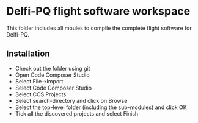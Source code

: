 # Delfi-PQ flight software workspace
This folder includes all moules to compile the complete flight software for Delfi-PQ.

## Installation

- Check out the folder using git
- Open Code Composer Studio
- Select File->Import
- Select Code Composer Studio
- Select CCS Projects
- Select search-directory and click on Browse
- Select the top-level folder (including the sub-modules) and click OK
- Tick all the discovered projects and select Finish

